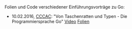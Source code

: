 Folien und Code verschiedener Einführungsvorträge zu Go:

 * 10.02.2016, [CCCAC](https://ccc.ac): "Von Taschenratten und Typen - Die Programmiersprache Go"
   [Video](https://media.ccc.de/v/cccac-taschenratten)
   [Folien](https://go-talks.appspot.com/github.com/fd0/talk-intro-go/CCCAC/einfuehrung-go.slide)

